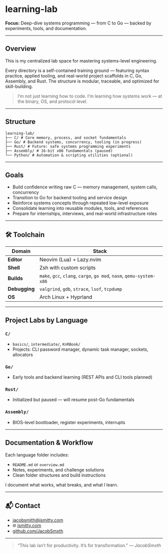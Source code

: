 # learning-lab

**Focus:** Deep-dive systems programming — from C to Go — backed by experiments, tools, and documentation.

---

## Overview

This is my centralized lab space for mastering systems-level engineering.

Every directory is a self-contained training ground — featuring syntax practice, applied tooling, and real-world project scaffolds in C, Go, Assembly, and Rust. The structure is modular, traceable, and optimized for skill-building.

> I’m not just learning how to code. I’m learning how systems work — at the binary, OS, and protocol level.

---

## Structure
```
learning-lab/
├── C/ # Core memory, process, and socket fundamentals
├── Go/ # Backend systems, concurrency, tooling (in progress)
├── Rust/ # Future: safe systems programming experiments
├── Assembly/ # 16-bit x86 fundamentals (paused)
└── Python/ # Automation & scripting utilities (optional)
```
---

## Goals

- Build confidence writing raw C — memory management, system calls, concurrency
- Transition to Go for backend tooling and service design
- Reinforce systems concepts through repeated low-level exposure
- Consolidate learning into reusable modules, tools, and references
- Prepare for internships, interviews, and real-world infrastructure roles

---

## 🛠️ Toolchain

| Domain       | Stack                                                                 |
|--------------|-----------------------------------------------------------------------|
| **Editor**   | Neovim (Lua) + Lazy.nvim                                              |
| **Shell**    | Zsh with custom scripts                                               |
| **Builds**   | `make`, `gcc`, `clang`, `cargo`, `go mod`, `nasm`, `qemu-system-x86` |
| **Debugging**| `valgrind`, `gdb`, `strace`, `lsof`, `tcpdump`                        |
| **OS**       | Arch Linux + Hyprland                                                 |

---

## Project Labs by Language

### `C/`
- `basics/`, `intermediate/`, `KnRBook/`
- Projects: CLI password manager, dynamic task manager, sockets, allocators

### `Go/`
- Early tools and backend learning (REST APIs and CLI tools planned)

### `Rust/`
- Initialized but paused — will resume post-Go fundamentals

### `Assembly/`
- BIOS-level bootloader, register experiments, interrupts

---

## Documentation & Workflow

Each language folder includes:

- `README.md` or `overview.md`
- Notes, experiments, and challenge solutions
- Clean folder structures and build instructions

I document what works, what breaks, and what I learn.

---

## 📬 Contact

- jacobsmith@jsmitty.com
- 🌐 [jsmitty.com](https://jsmitty.com)
- [github.com/JacobSmxth](https://github.com/JacobSmxth)

---

> “This lab isn’t for productivity. It’s for transformation.”
> — *JacobSmxth*

